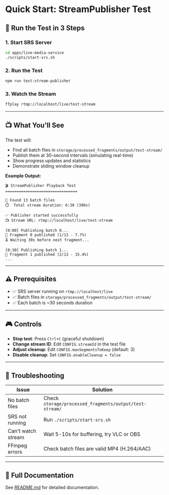 # Quick Start: StreamPublisher Test

## 🚀 Run the Test in 3 Steps

### 1. Start SRS Server
```bash
cd apps/live-media-service
./scripts/start-srs.sh
```

### 2. Run the Test
```bash
npm run test:stream-publisher
```

### 3. Watch the Stream
```bash
ffplay rtmp://localhost/live/test-stream
```

---

## 📺 What You'll See

The test will:
- Find all batch files in `storage/processed_fragments/output/test-stream/`
- Publish them at 30-second intervals (simulating real-time)
- Show progress updates and statistics
- Demonstrate sliding window cleanup

**Example Output:**
```
🎬 StreamPublisher Playback Test
================================

📁 Found 13 batch files
⏱️  Total stream duration: 6:30 (390s)

✅ Publisher started successfully
📺 Stream URL: rtmp://localhost/live/test-stream

[0:00] Publishing batch 0...
📡 Fragment 0 published (1/13 - 7.7%)
⏳ Waiting 30s before next fragment...

[0:30] Publishing batch 1...
📡 Fragment 1 published (2/13 - 15.4%)
...
```

---

## ⚠️ Prerequisites

- ✅ SRS server running on `rtmp://localhost/live`
- ✅ Batch files in `storage/processed_fragments/output/test-stream/`
- ✅ Each batch is ~30 seconds duration

---

## 🎮 Controls

- **Stop test**: Press `Ctrl+C` (graceful shutdown)
- **Change stream ID**: Edit `CONFIG.streamId` in the test file
- **Adjust cleanup**: Edit `CONFIG.maxSegmentsToKeep` (default: 3)
- **Disable cleanup**: Set `CONFIG.enableCleanup = false`

---

## 🐛 Troubleshooting

| Issue | Solution |
|-------|----------|
| No batch files | Check `storage/processed_fragments/output/test-stream/` |
| SRS not running | Run `./scripts/start-srs.sh` |
| Can't watch stream | Wait 5-10s for buffering, try VLC or OBS |
| FFmpeg errors | Check batch files are valid MP4 (H.264/AAC) |

---

## 📖 Full Documentation

See [README.md](./README.md) for detailed documentation.

